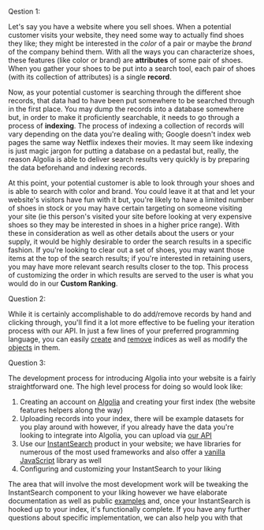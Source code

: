Qestion 1:

Let's say you have a website where you sell shoes. When a potential customer visits your website, they need some way to actually find shoes they like; they might be interested in the _color_ of a pair or maybe the _brand_ of the company behind them. With all the ways you can characterize shoes, these features (like color or brand) are **attributes** of some pair of shoes. When you gather your shoes to be put into a search tool, each pair of shoes (with its collection of attributes) is a single **record**.

Now, as your potential customer is searching through the different shoe records, that data had to have been put somewhere to be searched through in the first place. You may dump the records into a database somewhere but, in order to make it proficiently searchable, it needs to go through a process of **indexing**. The process of indexing a collection of records will vary depending on the data you're dealing with; Google doesn't index web pages the same way Netflix indexes their movies. It may seem like indexing is just magic jargon for putting a database on a pedastal but, really, the reason Algolia is able to deliver search results very quickly is by preparing the data beforehand and indexing records.

At this point, your potential customer is able to look through your shoes and is able to search with color and brand. You could leave it at that and let your website's visitors have fun with it but, you're likely to have a limited number of shoes in stock or you may have certain targeting on someone visiting your site (ie this person's visited your site before looking at very expensive shoes so they may be interested in shoes in a higher price range). With these in consideration as well as other details about the users or your supply, it would be highly desirable to order the search results in a specific fashion. If you're looking to clear out a set of shoes, you may want those items at the top of the search results; if you're interested in retaining users, you may have more relevant search results closer to the top. This process of customizing the order in which results are served to the user is what you would do in our **Custom Ranking**.

Question 2:

While it is certainly accomplishable to do add/remove records by hand and clicking through, you'll find it a lot more effective to be fueling your iteration process with our API. In just a few lines of your preferred programming language, you can easily [create](https://www.algolia.com/doc/api-client/methods/indexing/#creating-indices) and [remove](https://www.algolia.com/doc/api-reference/api-methods/delete-index/) indices as well as modify the [objects](https://www.algolia.com/doc/api-reference/api-methods/add-objects/#examples) in them.

Question 3:

The development process for introducing Algolia into your website is a fairly straightforward one. The high level process for doing so would look like:

1) Creating an account on [Algolia](https://www.algolia.com) and creating your first index (the website features helpers along the way)
2) Uploading records into your index, there will be example datasets for you play around with however, if you already have the data you're looking to integrate into Algolia, you can upload via [our API](https://www.algolia.com/doc/api-reference/api-methods/add-objects/#examples)
3) Use our [InstantSearch](https://www.algolia.com/products/instantsearch/) product in your website; we have libraries for numerous of the most used frameworks and also offer a [vanilla JavaScript](https://www.algolia.com/doc/guides/building-search-ui/getting-started/js/) library as well
4) Configuring and customizing your InstantSearch to your liking

The area that will involve the most development work will be tweaking the InstantSearch component to your liking however we have elaborate documentation as well as public [examples](https://github.com/algolia/instantsearch.js/tree/develop/examples) and, once your InstantSearch is hooked up to your index, it's functionally complete. If you have any further questions about specific implementation, we can also help you with that

